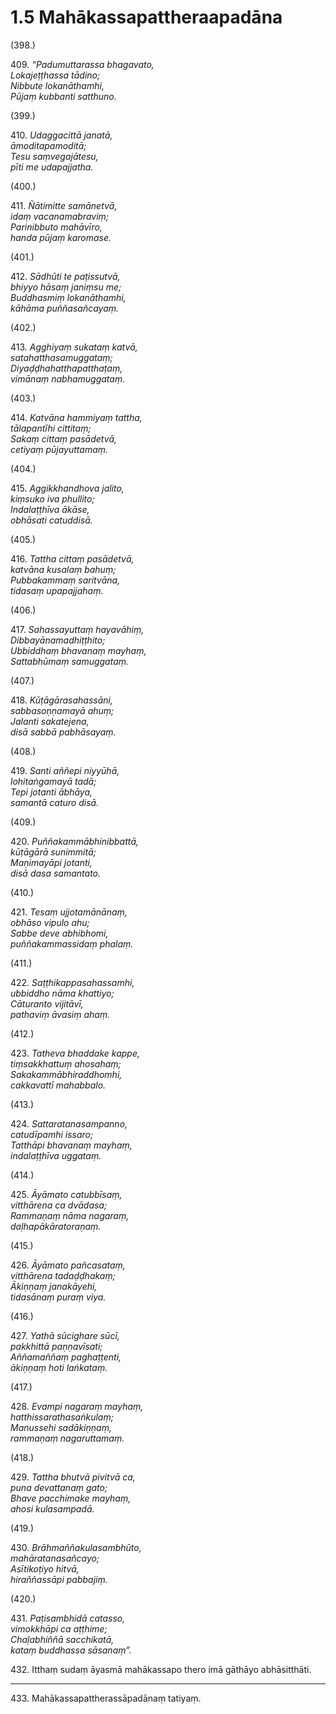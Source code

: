 

# 1.5 Mahākassapattheraapadāna



(398.)

409\. _“Padumuttarassa bhagavato,_  
_Lokajeṭṭhassa tādino;_  
_Nibbute lokanāthamhi,_  
_Pūjaṃ kubbanti satthuno._  


(399.)

410\. _Udaggacittā janatā,_  
_āmoditapamoditā;_  
_Tesu saṃvegajātesu,_  
_pīti me udapajjatha._  


(400.)

411\. _Ñātimitte samānetvā,_  
_idaṃ vacanamabraviṃ;_  
_Parinibbuto mahāvīro,_  
_handa pūjaṃ karomase._  


(401.)

412\. _Sādhūti te paṭissutvā,_  
_bhiyyo hāsaṃ janiṃsu me;_  
_Buddhasmiṃ lokanāthamhi,_  
_kāhāma puññasañcayaṃ._  


(402.)

413\. _Agghiyaṃ sukataṃ katvā,_  
_satahatthasamuggataṃ;_  
_Diyaḍḍhahatthapatthaṭaṃ,_  
_vimānaṃ nabhamuggataṃ._  


(403.)

414\. _Katvāna hammiyaṃ tattha,_  
_tālapantīhi cittitaṃ;_  
_Sakaṃ cittaṃ pasādetvā,_  
_cetiyaṃ pūjayuttamaṃ._  


(404.)

415\. _Aggikkhandhova jalito,_  
_kiṃsuko iva phullito;_  
_Indalaṭṭhīva ākāse,_  
_obhāsati catuddisā._  


(405.)

416\. _Tattha cittaṃ pasādetvā,_  
_katvāna kusalaṃ bahuṃ;_  
_Pubbakammaṃ saritvāna,_  
_tidasaṃ upapajjahaṃ._  


(406.)

417\. _Sahassayuttaṃ hayavāhiṃ,_  
_Dibbayānamadhiṭṭhito;_  
_Ubbiddhaṃ bhavanaṃ mayhaṃ,_  
_Sattabhūmaṃ samuggataṃ._  


(407.)

418\. _Kūṭāgārasahassāni,_  
_sabbasoṇṇamayā ahuṃ;_  
_Jalanti sakatejena,_  
_disā sabbā pabhāsayaṃ._  


(408.)

419\. _Santi aññepi niyyūhā,_  
_lohitaṅgamayā tadā;_  
_Tepi jotanti ābhāya,_  
_samantā caturo disā._  


(409.)

420\. _Puññakammābhinibbattā,_  
_kūṭāgārā sunimmitā;_  
_Maṇimayāpi jotanti,_  
_disā dasa samantato._  


(410.)

421\. _Tesaṃ ujjotamānānaṃ,_  
_obhāso vipulo ahu;_  
_Sabbe deve abhibhomi,_  
_puññakammassidaṃ phalaṃ._  


(411.)

422\. _Saṭṭhikappasahassamhi,_  
_ubbiddho nāma khattiyo;_  
_Cāturanto vijitāvī,_  
_pathaviṃ āvasiṃ ahaṃ._  


(412.)

423\. _Tatheva bhaddake kappe,_  
_tiṃsakkhattuṃ ahosahaṃ;_  
_Sakakammābhiraddhomhi,_  
_cakkavattī mahabbalo._  


(413.)

424\. _Sattaratanasampanno,_  
_catudīpamhi issaro;_  
_Tatthāpi bhavanaṃ mayhaṃ,_  
_indalaṭṭhīva uggataṃ._  


(414.)

425\. _Āyāmato catubbīsaṃ,_  
_vitthārena ca dvādasa;_  
_Rammaṇaṃ nāma nagaraṃ,_  
_daḷhapākāratoraṇaṃ._  


(415.)

426\. _Āyāmato pañcasataṃ,_  
_vitthārena tadaḍḍhakaṃ;_  
_Ākiṇṇaṃ janakāyehi,_  
_tidasānaṃ puraṃ viya._  


(416.)

427\. _Yathā sūcighare sūcī,_  
_pakkhittā paṇṇavīsati;_  
_Aññamaññaṃ paghaṭṭenti,_  
_ākiṇṇaṃ hoti laṅkataṃ._  


(417.)

428\. _Evampi nagaraṃ mayhaṃ,_  
_hatthissarathasaṅkulaṃ;_  
_Manussehi sadākiṇṇaṃ,_  
_rammaṇaṃ nagaruttamaṃ._  


(418.)

429\. _Tattha bhutvā pivitvā ca,_  
_puna devattanaṃ gato;_  
_Bhave pacchimake mayhaṃ,_  
_ahosi kulasampadā._  


(419.)

430\. _Brāhmaññakulasambhūto,_  
_mahāratanasañcayo;_  
_Asītikoṭiyo hitvā,_  
_hiraññassāpi pabbajiṃ._  


(420.)

431\. _Paṭisambhidā catasso,_  
_vimokkhāpi ca aṭṭhime;_  
_Chaḷabhiññā sacchikatā,_  
_kataṃ buddhassa sāsanaṃ”._  


432\. Itthaṃ sudaṃ āyasmā mahākassapo thero imā gāthāyo abhāsitthāti.

---

433\. Mahākassapattherassāpadānaṃ tatiyaṃ.





